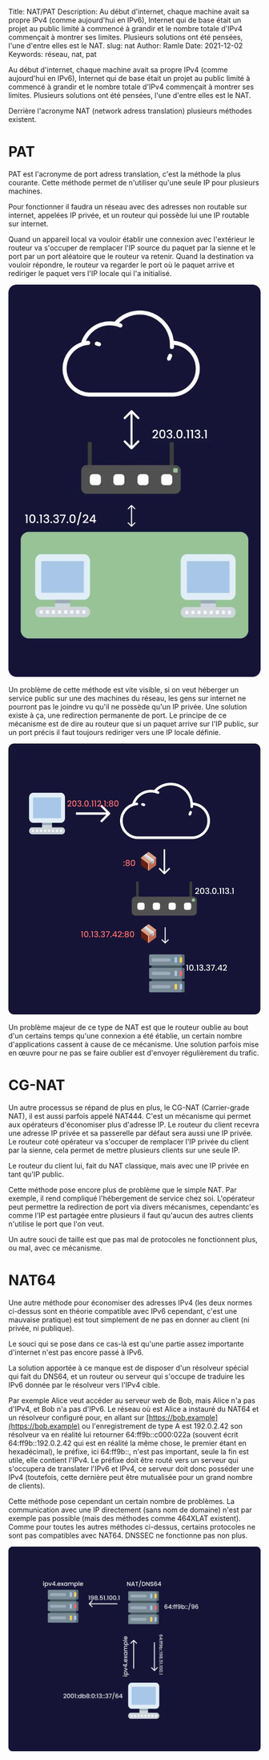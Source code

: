 Title: NAT/PAT
Description: Au début d'internet, chaque machine avait sa propre IPv4 (comme aujourd'hui en IPv6), Internet qui de base était un projet au public limité à commencé à grandir et le nombre totale d'IPv4 commençait à montrer ses limites. Plusieurs solutions ont été pensées, l'une d'entre elles est le NAT.
slug: nat
Author: Ramle 
Date: 2021-12-02
Keywords: réseau, nat, pat

Au début d'internet, chaque machine avait sa propre IPv4 (comme aujourd'hui en IPv6), Internet qui de base était un projet au public limité à commencé à grandir et le nombre totale d'IPv4 commençait à montrer ses limites. Plusieurs solutions ont été pensées, l'une d'entre elles est le NAT.

Derrière l'acronyme NAT (network adress translation) plusieurs méthodes existent.

# PAT

PAT est l'acronyme de port adress translation, c'est la méthode la plus courante. Cette méthode permet de n'utiliser qu'une seule IP pour plusieurs machines.

Pour fonctionner il faudra un réseau avec des adresses non routable sur internet, appelées IP privée, et un routeur qui possède lui une IP routable sur internet.

Quand un appareil local va vouloir établir une connexion avec l'extérieur le routeur va s'occuper de remplacer l'IP source du paquet par la sienne et le port par un port aléatoire que le routeur va retenir. Quand la destination va vouloir répondre, le routeur va regarder le port où le paquet arrive et rediriger le paquet vers l'IP locale qui l'a initialisé.

![Schema PAT](/static/img/nat/pat.webp)

Un problème de cette méthode est vite visible, si on veut héberger un service public sur une des machines du réseau, les gens sur internet ne pourront pas le joindre vu qu'il ne possède qu'un IP privée. Une solution existe à ça, une redirection permanente de port. Le principe de ce mécanisme est de dire au routeur que si un paquet arrive sur l'IP public, sur un port précis il faut toujours rediriger vers une IP locale définie.

![Port Forward schema](/static/img/nat/port_forward.webp)

Un problème majeur de ce type de NAT est que le routeur oublie au bout d'un certains temps qu'une connexion a été établie, un certain nombre d'applications cassent à cause de ce mécanisme. Une solution parfois mise en œuvre pour ne pas se faire oublier est d'envoyer régulièrement du trafic.

# CG-NAT

Un autre processus se répand de plus en plus, le CG-NAT (Carrier-grade NAT), il est aussi parfois appelé NAT444. C'est un mécanisme qui permet aux opérateurs d'économiser plus d'adresse IP. Le routeur du client recevra une adresse IP privée et sa passerelle par défaut sera aussi une IP privée. Le routeur coté opérateur va s'occuper de remplacer l'IP privée du client par la sienne, cela permet de mettre plusieurs clients sur une seule IP.

Le routeur du client lui, fait du NAT classique, mais avec une IP privée en tant qu'IP public.

Cette méthode pose encore plus de problème que le simple NAT. Par exemple, il rend compliqué l'hébergement de service chez soi. L'opérateur peut permettre la redirection de port via divers mécanismes, cependantc'es comme l'IP est partagée entre plusieurs il faut qu'aucun des autres clients n'utilise le port que l'on veut.

Un autre souci de taille est que pas mal de protocoles ne fonctionnent plus, ou mal, avec ce mécanisme.

# NAT64

Une autre méthode pour économiser des adresses IPv4 (les deux normes ci-dessus sont en théorie compatible avec IPv6 cependant, c'est une mauvaise pratique) est tout simplement de ne pas en donner au client (ni privée, ni publique).

Le souci qui se pose dans ce cas-là est qu'une partie assez importante d'internet n'est pas encore passé à IPv6.

La solution apportée à ce manque est de disposer d'un résolveur spécial qui fait du DNS64, et un routeur ou serveur qui s'occupe de traduire les IPv6 donnée par le résolveur vers l'IPv4 cible.

Par exemple Alice veut accéder au serveur web de Bob, mais Alice n'a pas d'IPv4, et Bob n'a pas d'IPv6. Le réseau où est Alice a instauré du NAT64 et un résolveur configuré pour, en allant sur [https://bob.example](https://bob.example) ou l'enregistrement de type A est 192.0.2.42 son résolveur va en réalité lui retourner 64:ff9b::c000:022a (souvent écrit 64:ff9b::192.0.2.42 qui est en réalité la même chose, le premier étant en hexadécimal), le préfixe, ici 64:ff9b::, n'est pas important, seule la fin est utile, elle contient l'IPv4. Le préfixe doit être routé vers un serveur qui s'occupera de translater l'IPv6 et IPv4, ce serveur doit donc posséder une IPv4 (toutefois, cette dernière peut être mutualisée pour un grand nombre de clients).

Cette méthode pose cependant un certain nombre de problèmes. La communication avec une IP directement (sans nom de domaine) n'est par exemple pas possible (mais des méthodes comme 464XLAT existent). Comme pour toutes les autres méthodes ci-dessus, certains protocoles ne sont pas compatibles avec NAT64. DNSSEC ne fonctionne pas non plus.

![NAT64/DNS64 schema](/static/img/nat/nat64.webp)